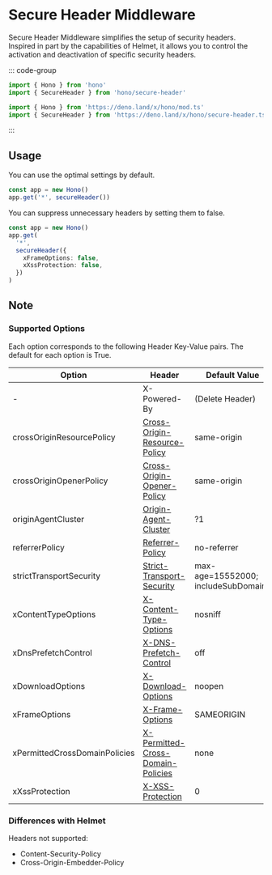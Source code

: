 # Secure Header Middleware

Secure Header Middleware simplifies the setup of security headers. Inspired in part by the capabilities of Helmet, it allows you to control the activation and deactivation of specific security headers.

::: code-group

```ts [npm]
import { Hono } from 'hono'
import { SecureHeader } from 'hono/secure-header'
```

```ts [Deno]
import { Hono } from 'https://deno.land/x/hono/mod.ts'
import { SecureHeader } from 'https://deno.land/x/hono/secure-header.ts'
```

:::

## Usage

You can use the optimal settings by default.

```ts
const app = new Hono()
app.get('*', secureHeader())
```

You can suppress unnecessary headers by setting them to false.

```ts
const app = new Hono()
app.get(
  '*',
  secureHeader({
    xFrameOptions: false,
    xXssProtection: false,
  })
)
```

## Note

### Supported Options
Each option corresponds to the following Header Key-Value pairs. The default for each option is True.


| Option                          | Header                                                                                          | Default Value                              |
|---------------------------------|-------------------------------------------------------------------------------------------------|--------------------------------------------|
| -                               | X-Powered-By | (Delete Header) |
| crossOriginResourcePolicy       | [Cross-Origin-Resource-Policy](https://developer.mozilla.org/en-US/docs/Web/HTTP/Headers/Cross-Origin-Resource-Policy) | same-origin |
| crossOriginOpenerPolicy         | [Cross-Origin-Opener-Policy](https://developer.mozilla.org/en-US/docs/Web/HTTP/Headers/Cross-Origin-Opener-Policy) | same-origin |
| originAgentCluster              | [Origin-Agent-Cluster](https://developer.mozilla.org/en-US/docs/Web/HTTP/Headers/Origin-Agent-Cluster) | ?1 |
| referrerPolicy                  | [Referrer-Policy](https://developer.mozilla.org/en-US/docs/Web/HTTP/Headers/Referrer-Policy) | no-referrer |
| strictTransportSecurity         | [Strict-Transport-Security](https://developer.mozilla.org/en-US/docs/Web/HTTP/Headers/Strict-Transport-Security) | max-age=15552000; includeSubDomains |
| xContentTypeOptions             | [X-Content-Type-Options](https://developer.mozilla.org/en-US/docs/Web/HTTP/Headers/X-Content-Type-Options) | nosniff |
| xDnsPrefetchControl             | [X-DNS-Prefetch-Control](https://developer.mozilla.org/en-US/docs/Web/HTTP/Headers/X-DNS-Prefetch-Control) | off |
| xDownloadOptions                | [X-Download-Options](https://developer.mozilla.org/en-US/docs/Web/HTTP/Headers/X-Download-Options) | noopen |
| xFrameOptions                   | [X-Frame-Options](https://developer.mozilla.org/en-US/docs/Web/HTTP/Headers/X-Frame-Options) | SAMEORIGIN |
| xPermittedCrossDomainPolicies   | [X-Permitted-Cross-Domain-Policies](https://developer.mozilla.org/en-US/docs/Web/HTTP/Headers/X-Permitted-Cross-Domain-Policies) | none |
| xXssProtection                  | [X-XSS-Protection](https://developer.mozilla.org/en-US/docs/Web/HTTP/Headers/X-XSS-Protection) | 0 |

### Differences with Helmet
Headers not supported:

- Content-Security-Policy
- Cross-Origin-Embedder-Policy